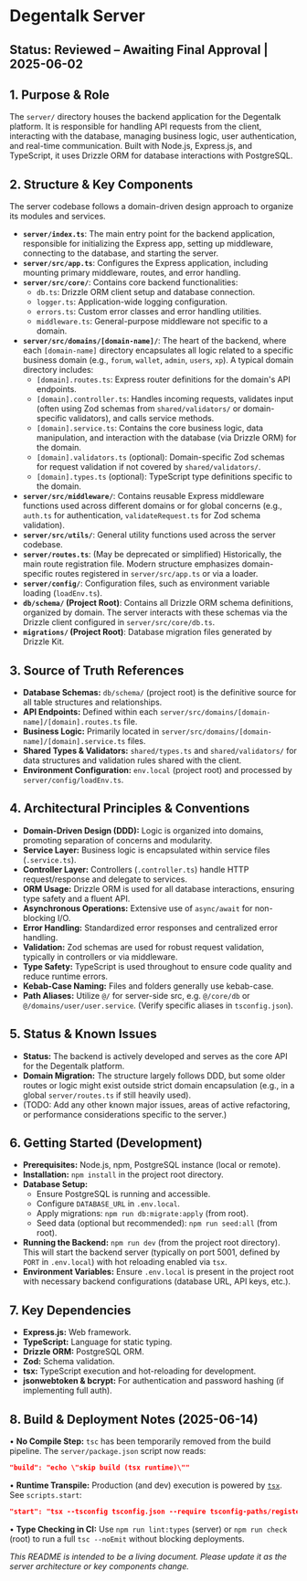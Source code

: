 # Degentalk Server

## Status: Reviewed – Awaiting Final Approval | 2025-06-02

## 1. Purpose & Role

The `server/` directory houses the backend application for the Degentalk platform. It is responsible for handling API requests from the client, interacting with the database, managing business logic, user authentication, and real-time communication. Built with Node.js, Express.js, and TypeScript, it uses Drizzle ORM for database interactions with PostgreSQL.

## 2. Structure & Key Components

The server codebase follows a domain-driven design approach to organize its modules and services.

- **`server/index.ts`**: The main entry point for the backend application, responsible for initializing the Express app, setting up middleware, connecting to the database, and starting the server.
- **`server/src/app.ts`**: Configures the Express application, including mounting primary middleware, routes, and error handling.
- **`server/src/core/`**: Contains core backend functionalities:
  - `db.ts`: Drizzle ORM client setup and database connection.
  - `logger.ts`: Application-wide logging configuration.
  - `errors.ts`: Custom error classes and error handling utilities.
  - `middleware.ts`: General-purpose middleware not specific to a domain.
- **`server/src/domains/[domain-name]/`**: The heart of the backend, where each `[domain-name]` directory encapsulates all logic related to a specific business domain (e.g., `forum`, `wallet`, `admin`, `users`, `xp`). A typical domain directory includes:
  - `[domain].routes.ts`: Express router definitions for the domain's API endpoints.
  - `[domain].controller.ts`: Handles incoming requests, validates input (often using Zod schemas from `shared/validators/` or domain-specific validators), and calls service methods.
  - `[domain].service.ts`: Contains the core business logic, data manipulation, and interaction with the database (via Drizzle ORM) for the domain.
  - `[domain].validators.ts` (optional): Domain-specific Zod schemas for request validation if not covered by `shared/validators/`.
  - `[domain].types.ts` (optional): TypeScript type definitions specific to the domain.
- **`server/src/middleware/`**: Contains reusable Express middleware functions used across different domains or for global concerns (e.g., `auth.ts` for authentication, `validateRequest.ts` for Zod schema validation).
- **`server/src/utils/`**: General utility functions used across the server codebase.
- **`server/routes.ts`**: (May be deprecated or simplified) Historically, the main route registration file. Modern structure emphasizes domain-specific routes registered in `server/src/app.ts` or via a loader.
- **`server/config/`**: Configuration files, such as environment variable loading (`loadEnv.ts`).
- **`db/schema/` (Project Root)**: Contains all Drizzle ORM schema definitions, organized by domain. The server interacts with these schemas via the Drizzle client configured in `server/src/core/db.ts`.
- **`migrations/` (Project Root)**: Database migration files generated by Drizzle Kit.

## 3. Source of Truth References

- **Database Schemas:** `db/schema/` (project root) is the definitive source for all table structures and relationships.
- **API Endpoints:** Defined within each `server/src/domains/[domain-name]/[domain].routes.ts` file.
- **Business Logic:** Primarily located in `server/src/domains/[domain-name]/[domain].service.ts` files.
- **Shared Types & Validators:** `shared/types.ts` and `shared/validators/` for data structures and validation rules shared with the client.
- **Environment Configuration:** `env.local` (project root) and processed by `server/config/loadEnv.ts`.

## 4. Architectural Principles & Conventions

- **Domain-Driven Design (DDD):** Logic is organized into domains, promoting separation of concerns and modularity.
- **Service Layer:** Business logic is encapsulated within service files (`.service.ts`).
- **Controller Layer:** Controllers (`.controller.ts`) handle HTTP request/response and delegate to services.
- **ORM Usage:** Drizzle ORM is used for all database interactions, ensuring type safety and a fluent API.
- **Asynchronous Operations:** Extensive use of `async/await` for non-blocking I/O.
- **Error Handling:** Standardized error responses and centralized error handling.
- **Validation:** Zod schemas are used for robust request validation, typically in controllers or via middleware.
- **Type Safety:** TypeScript is used throughout to ensure code quality and reduce runtime errors.
- **Kebab-Case Naming:** Files and folders generally use kebab-case.
- **Path Aliases:** Utilize `@/` for server-side src, e.g. `@/core/db` or `@/domains/user/user.service`. (Verify specific aliases in `tsconfig.json`).

## 5. Status & Known Issues

- **Status:** The backend is actively developed and serves as the core API for the Degentalk platform.
- **Domain Migration:** The structure largely follows DDD, but some older routes or logic might exist outside strict domain encapsulation (e.g., in a global `server/routes.ts` if still heavily used).
- (TODO: Add any other known major issues, areas of active refactoring, or performance considerations specific to the server.)

## 6. Getting Started (Development)

- **Prerequisites:** Node.js, npm, PostgreSQL instance (local or remote).
- **Installation:** `npm install` in the project root directory.
- **Database Setup:**
  - Ensure PostgreSQL is running and accessible.
  - Configure `DATABASE_URL` in `.env.local`.
  - Apply migrations: `npm run db:migrate:apply` (from root).
  - Seed data (optional but recommended): `npm run seed:all` (from root).
- **Running the Backend:** `npm run dev` (from the project root directory). This will start the backend server (typically on port 5001, defined by `PORT` in `.env.local`) with hot reloading enabled via `tsx`.
- **Environment Variables:** Ensure `.env.local` is present in the project root with necessary backend configurations (database URL, API keys, etc.).

## 7. Key Dependencies

- **Express.js:** Web framework.
- **TypeScript:** Language for static typing.
- **Drizzle ORM:** PostgreSQL ORM.
- **Zod:** Schema validation.
- **tsx:** TypeScript execution and hot-reloading for development.
- **jsonwebtoken & bcrypt:** For authentication and password hashing (if implementing full auth).

## 8. Build & Deployment Notes (2025-06-14)

• **No Compile Step:** `tsc` has been temporarily removed from the build pipeline. The `server/package.json` script now reads:

```json
"build": "echo \"skip build (tsx runtime)\""
```

• **Runtime Transpile:** Production (and dev) execution is powered by [`tsx`](https://github.com/esbuild/tsx). See `scripts.start`:

```json
"start": "tsx --tsconfig tsconfig.json --require tsconfig-paths/register index.ts"
```

• **Type Checking in CI:** Use `npm run lint:types` (server) or `npm run check` (root) to run a full `tsc --noEmit` without blocking deployments.

_This README is intended to be a living document. Please update it as the server architecture or key components change._
